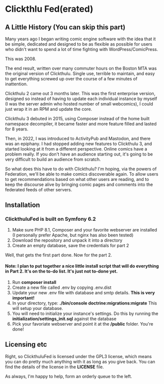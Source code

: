 # Clickthlu Fed(erated)

## A Little History (You can skip this part)
Many years ago I began writing comic engine software with the idea that it be simple, dedicated and designed to
be as flexible as possible for users who didn't want to spend a lot of time fighting with WordPress/ComicPress.  

This was 2008.

The end result, written over many commuter hours on the Boston MTA was the original version of Clickthulu.  Single use,
terrible to maintain, and easy to get everything screwed up over the course of a few minutes of inattention.

Clickthulu 2 came out 3 months later.  This was the first enterprise version, designed so instead of having to update 
each individual instance by myself (I was the server admin who hosted number of small webcomics), I could just wrap 
it in an RPM and update the core.

Clickthulu 3 debuted in 2015, using Composer instead of the home built namespace decompiler, it became faster and more 
feature filled and lasted for 8 years.

Then, in 2022, I was introduced to ActivityPub and Mastodon, and there was an epiphany.  I had stopped adding new features
to Clickthulu 3, and started looking at it from a different perspective.  Online comics have a problem really.  If you 
don't have an audience starting out, it's going to be very difficult to build an audience from scratch.  

So what does this have to do with Clickthulu?  I'm hoping, via the powers of Federation, we'll be able to make comics 
discoverable again.  To allow users to get recommendations based on what other users are reading, and to keep the discourse
alive by bringing comic pages and comments into the federated feeds of other servers.  

## Installation

### ClickthuluFed is built on Symfony 6.2


1) Make sure PHP 8.1, Composer and your favorite webserver are installed (I personally prefer Apache, but nginx has also been tested)
2) Download the repository and unpack it into a directory
3) Create an empty database, save the credentials for part 2


Well, that gets the first part done.  Now for the part 2.

#### Note:  I plan to put together a nice little install script that will do everything in Part 2.  It's on the to-do list.  It's just not to-done yet.

1) Run **composer install**
2) Create a new file called .env by copying .env.dist
3) Update your new .env file with database and smtp details.  **This is very important!**
4) In your directory, type:  **./bin/console doctrine:migrations:migrate**  This will setup your database.
5) You will need to initialize your instance's settings.  Do this by running the **initialization/settings_init.sql** against the database
6) Pick your favoriate webserver and point it at the **/public** folder.  You're done!

## Licensing etc

Right, so ClickthuluFed is licensed under the GPL3 license, which means you can do pretty much anything with it as long as 
you give back.  You can find the details of the license in the **LICENSE** file.


As always, I'm happy to help, form an orderly queue to the left.
